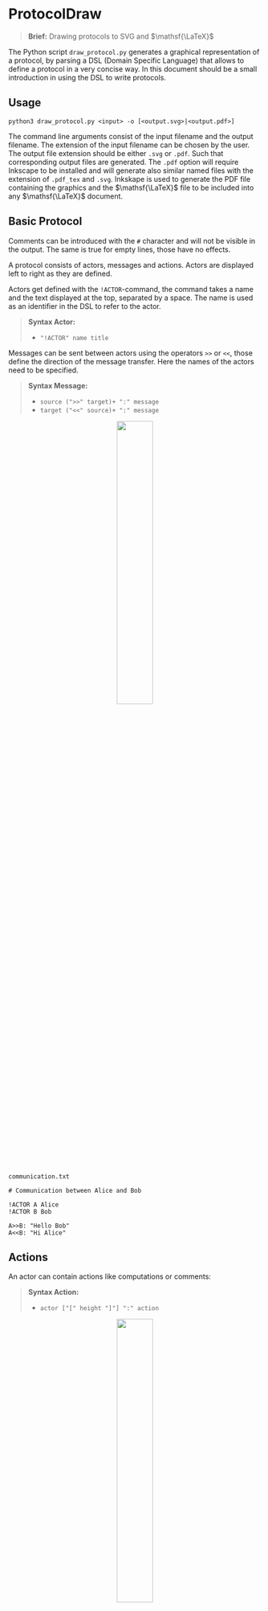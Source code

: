 # ProtocolDraw

> **Brief:** Drawing protocols to SVG and $\mathsf{\LaTeX}$

The Python script `draw_protocol.py` generates a graphical representation of a protocol, by parsing a DSL (Domain Specific Language) that allows to define a protocol in a very concise way. In this document should be a small introduction in using the DSL to write protocols.

## Usage

`python3 draw_protocol.py <input> -o [<output.svg>|<output.pdf>]`

The command line arguments consist of the input filename and the output filename. The extension of the input filename can be chosen by the user. The output file extension should be either `.svg` or `.pdf`. Such that corresponding output files are generated. The `.pdf` option will require Inkscape to be installed and will generate also similar named files with the extension of `.pdf_tex` and `.svg`. Inkskape is used to generate the PDF file containing the graphics and the $\mathsf{\LaTeX}$ file to be included into any $\mathsf{\LaTeX}$ document.

## Basic Protocol

Comments can be introduced with the `#` character and will not be visible in the output. The same is true for empty lines, those have no effects.

A protocol consists of actors, messages and actions. Actors are displayed left to right as they are defined.

Actors get defined with the `!ACTOR`-command, the command takes a name and the text displayed at the top, separated by a space. The name is used as an identifier in the DSL to refer to the actor.

> **Syntax Actor:**
> - `"!ACTOR" name title`

Messages can be sent between actors using the operators `>>` or `<<`, those define the direction of the message transfer. Here the names of the actors need to be specified.

> **Syntax Message:** 
> - `source (">>" target)+ ":" message`
> - `target ("<<" source)+ ":" message`



<p align="center">
<img width="38%" src="rendered/communication.svg">
</p>

`communication.txt`

```
# Communication between Alice and Bob

!ACTOR A Alice
!ACTOR B Bob

A>>B: "Hello Bob"
A<<B: "Hi Alice"
```


## Actions

An actor can contain actions like computations or comments:

> **Syntax Action:** 
> - `actor ["[" height "]"] ":" action`

<p align="center">
<img width="38%" src="rendered/actions.svg">
</p>

`actions.txt`

```
!ACTOR A Alice
!ACTOR B Bob

A>>B: n=10
B: Compute Fibonacci for n=10
A<<B: 55
A: Alice is now happy
A: to know the 10th
A: Fibonacci number
```

<!--## Actor Lifetime

TODO-->

## Formatting

### Font style
A single action can be formatted in the following ways:

<p align="center">
<img width="14%" src="rendered/font_style.svg">
</p>

`font_style.txt`

```md
!ACTOR A Alice

A: **bold**
A: __bold__
A: *italic*
A: _italic_
A: **_bold italic_**
A: and so on
```

Note that because of the SVG output, the formatting must apply to the whole action. To use more flexible formatting $\mathsf{\LaTeX}$ commands can be used, when outputting as $\mathsf{\LaTeX}$.



### Layout

Whitespaces have no effect on formatting, empty lines are ignored and surrounding whitespace in an action or message gets discarded.

To center an action relative to the actor, the action needs to be surrounded by degree signs.

Usual actions have a default line height of 1 unit, the height can be overridden by adding it into brackets after the name of the actor.

Using at least 3 `---` as an action would result in a horizontal line, its spacing height defaults to 0.25 units.

<p align="center">
<img width="14%" src="rendered/layout.svg">
</p>

`layout.txt`

```
!ACTOR A Alice

# center line using the degree sign
A: °centered°

# skip a line
A:

# No effect
A[0]:

# move following line upwards
A[-1]:

# line height of 2, text gets centered vertically on two lines
A[2]: centered vertically

# fractional line height
A[0.5]:

# Horizontal lines, default line height of 0.25
A:---

A[1]:---
```

<!--TODO:

- Right Alignment with `A: right°`, but not `A: right\°`
- Indentation with `A: > indented`, render vertical line on the left

-->

### Actor Style Properties

An actor has individual properties, that can be changed. The properties are the following:

**Basic Properties**

- `fg-color`: The color of the text, SVG color name or hex code like `#99ccff` ${\color{#99ccff}\blacksquare}\hspace{-0.75em}\square$. Default color is black.
- `bg-color`: The background color of the actor, SVG color name or hex code. On default, this color is selected from the color palette `#ddeeff` ${\color{#ddeeff}\blacksquare}\hspace{-0.75em}\square$, `#ffeedd` ${\color{#ffeedd}\blacksquare}\hspace{-0.75em}\square$, `#eeffdd` ${\color{#eeffdd}\blacksquare}\hspace{-0.75em}\square$, `#ffffdd` ${\color{#ffffdd}\blacksquare}\hspace{-0.75em}\square$, `#ffddff` ${\color{#ffddff}\blacksquare}\hspace{-0.75em}\square$ in a cyclical way.
- `hl-color`: The highlight color of the actor, visible around the border.
- `width`: The width of the actor in pixels, default `140`.
- `box`: Boolean value (`0` or `1`) if the box should be drawn, default `1`.
- `title-line`: Boolean value if the line below the title of the actor should be drawn, default `1`.
- `space`: The width of the space on the right of the actor, default `100`.

**Shortcuts**

- `0`: Shortcut for `!!A.box 0` and `!!A.width 0`

> **Syntax Property Assignment:**
> - `["!SET"|"!!"] actor "." property value`
> - `["!SET"|"!!"] [actor,...] "." property value`
> - `["!SET"|"!!"] "*" "." property value`

Setting the width of an actor might be necessary if the content is too wide. It does not automatically scale.

A property can be set using the following syntax, (`!!` is a shorthand for `!SET`):

<p align="center">
<img width="40%" src="rendered/properties.svg">
</p>

`properties.txt`

```
!ACTOR null
!ACTOR A A
!ACTOR B B
!ACTOR C C

# Specific actor
!SET B.fg-color white

# Multiple actors
!SET [A,C].width 100
!SET [A,C].fg-color black

# All actors
!SET *.space 20
!SET *.bg-color white

# Properties apply in the order of their definition.
# Later property assignmens override prior ones. 
!SET B.bg-color #108020

# Using shortcuts
!!null.0

null>>A:
A:
```

## Preprocessor

Common declarations might be specified in a shared header file. Such a header file can be included using the `!INCLUDE` command. There are the following default include files:

> **Syntax File Inclusion**
>
> - `"!INCLUDE" filename`

**Default Include Files**
- `!INCLUDE themes/dark.txt` — Changes the colors to a dark mode theme. The default color palette is changed to `#223366` ${\color{#223366}\blacksquare}\hspace{-0.75em}\square$, `#663322` ${\color{#663322}\blacksquare}\hspace{-0.75em}\square$, `#336622` ${\color{#336622}\blacksquare}\hspace{-0.75em}\square$, `#666622` ${\color{#666622}\blacksquare}\hspace{-0.75em}\square$, `#662266` ${\color{#662266}\blacksquare}\hspace{-0.75em}\square$.
- `!INCLUDE themes/auto.txt` — Select default or dark theme palette based on the operating system preference.


**Include Paths**
1. If the filename is an explicit relative or absolute path. The corresponding path is always used. A path is considered relative if it starts with `./` or `../`, a path is considered absolute if it starts with `/` or a drive letter like `C:`.
2. Otherwise the file is searched in the default include files, if it was not found, the file is opened as a relative file.



<!--TODO:
- Indented blocks like in YAML using `A: |`, preserves linefeeds
-->

## $\mathsf{\LaTeX}$ support

The output SVG is designed to be used with $\mathsf{\LaTeX}$. If the output filename specified to the command line arguments has the extension `.pdf`, the corresponding `.pdf_tex` file, that also gets generated, can be included in any $\mathsf{\LaTeX}$ document.

$\mathsf{\LaTeX}$ code can be used in almost all places, that are visible in the output. As mentioned above, an action can have a specific line height, which is specified using brackets. This is useful if more complex $\mathsf{\LaTeX}$ formulars are written as actions. An empty action works similar to the $\mathsf{\LaTeX}$ commands `\vspace{1em}` or `\\[1em]`, therefore more advanced typesetting can be achieved.

The actor names are displayed in a bold font style. Because in $\mathsf{\LaTeX}$ math mode is not bold by default, an additional `$\boldsymbol{...}$` is added around math mode to achieve a consistent font style.

Using the `&` character requires the following command to be added to the $\mathsf{\LaTeX}$ file:

```latex
\newcommand{\svgamp}{&}
```


<!--TODO: Example demonstrating LaTeX math mode-->